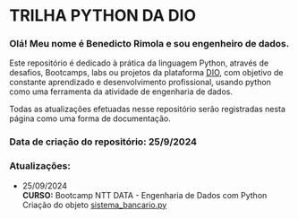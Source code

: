 # TRILHA PYTHON DA DIO
### Olá!  Meu nome é Benedicto Rimola e sou engenheiro de dados.

Este repositório é dedicado à prática da linguagem Python, através de desafios, Bootcamps, labs ou projetos da plataforma [DIO](https://web.dio.me/), com objetivo de constante aprendizado e desenvolvimento profissional, usando python como uma ferramenta da atividade de engenharia de dados.

Todas as atualizações efetuadas nesse repositório serão registradas nesta página como uma forma de documentação.

### Data de criação do repositório: 25/9/2024<br>
### Atualizações:
- 25/09/2024 <br>
**CURSO:** Bootcamp NTT DATA - Engenharia de Dados com Python<br>
Criação do objeto [sistema_bancario.py](https://github.com/benedictorimola/trilha-python-dio/tree/main/projetos/criacao_sistema_bancario)<br>

